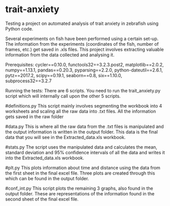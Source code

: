 # trait-anxiety
Testing a project on automated analysis of trait anxiety in zebrafish using Python code.

Several experiments on fish have been performed using a certain set-up. The information from the experiments (coordinates of the fish, number of frames, etc.) get saved in .xls files. This project involves extracting valuable information from the data collected and analysing it. 

Prerequisites:
cycler==0.10.0, functools32==3.2.3.post2, matplotlib==2.0.2, numpy==1.13.1, pandas==0.20.3, pyparsing==2.2.0, python-dateutil==2.6.1, pytz==2017.2, scipy==0.19.1, seaborn==0.8, six==1.10.0, subprocess32==3.2.7

Running the tests: There are 6 scripts. You need to run the trait_anxiety.py script which will internally call upon the other 5 scripts.

#definitions.py
This script mainly involves segmenting the workbook into 4 worksheets and scaling all the raw data into .txt files. All the information gets saved in the raw folder

#data.py
This is where all the raw data from the .txt files is manipulated and the output information is written in the output folder. This data is the final data that you will see in the Extracted_data.xls workbook.

#stats.py
The script uses the manipulated data and calculates the mean, standard deviation and 95% confidence intervals of all the data and writes it into the Extracted_data.xls workbook.

#plt.py
This plots information about time and distance using the data from the first sheet in the final excel file. Three plots are created through this which can be found in the output folder.

#conf_int.py
This script plots the remaining 3 graphs, also found in the output folder. These are representations of the information found in the second sheet of the final excel file. 
